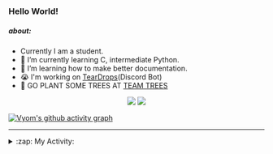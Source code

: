 ### Hello World!

##### about:
- Currently I am a student.
- 🌱 I’m currently learning C, intermediate Python.
- 🌱 I’m learning how to make better documentation.
- 😭 I'm working on [TearDrops](https://github.com/Vyvy-vi/TearDrops)(Discord Bot)
- 🌱 GO PLANT SOME TREES AT [TEAM TREES](https://teamtrees.org/)

<p align="center">
  <a href="https://twitter.com/Vyvy_viM"><img target="_blank" src="https://img.shields.io/badge/twitter%20@Vyvy_viM-0D95E8?style=for-the-badge&logo=twitter&logoColor=white"/></a> 
  <a href="https://vyvy-vi.github.io/portfolio"><img target="_blank" src="https://img.shields.io/badge/-I%27m_craving_for_open_source-green?style=for-the-badge&logo=github&logoColor=black"/></a> 
</p>

[![Vyom's github activity graph](https://activity-graph.herokuapp.com/graph?username=Vyvy-vi)](https://github.com/ashutosh00710/github-readme-activity-graph)

---
<details>
  <summary>:zap: My Activity:</summary>
  
<!--START_SECTION:waka-->
**I'm a Night 🦉** 

```text
🌞 Morning    38 commits     █░░░░░░░░░░░░░░░░░░░░░░░░   5.68% 
🌆 Daytime    221 commits    ████████░░░░░░░░░░░░░░░░░   33.03% 
🌃 Evening    243 commits    █████████░░░░░░░░░░░░░░░░   36.32% 
🌙 Night      167 commits    ██████░░░░░░░░░░░░░░░░░░░   24.96%

```
📅 **I'm Most Productive on Thursday** 

```text
Monday       97 commits     ███░░░░░░░░░░░░░░░░░░░░░░   14.5% 
Tuesday      88 commits     ███░░░░░░░░░░░░░░░░░░░░░░   13.15% 
Wednesday    135 commits    █████░░░░░░░░░░░░░░░░░░░░   20.18% 
Thursday     140 commits    █████░░░░░░░░░░░░░░░░░░░░   20.93% 
Friday       40 commits     █░░░░░░░░░░░░░░░░░░░░░░░░   5.98% 
Saturday     78 commits     ███░░░░░░░░░░░░░░░░░░░░░░   11.66% 
Sunday       91 commits     ███░░░░░░░░░░░░░░░░░░░░░░   13.6%

```


📊 **This Week I Spent My Time On** 

```text
🔥 Editors: 
Vim                      8 hrs 31 mins       █████████████████████████   100.0%

🐱‍💻 Projects: 
TheGame                  3 hrs 46 mins       ███████████░░░░░░░░░░░░░░   44.28% 
TEC-Discord-Automation   2 hrs 54 mins       ████████░░░░░░░░░░░░░░░░░   34.16% 
notion-api               1 hr 18 mins        ███░░░░░░░░░░░░░░░░░░░░░░   15.25% 
discourse-data           27 mins             █░░░░░░░░░░░░░░░░░░░░░░░░   5.31% 
Unknown Project          5 mins              ░░░░░░░░░░░░░░░░░░░░░░░░░   0.99%

```


<!--END_SECTION:waka-->
</details>
